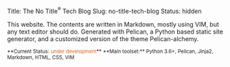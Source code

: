 Title: The No Title<sup>®</sup> Tech Blog
Slug: no-title-tech-blog
Status: hidden


This website. The contents are written in Markdown, mostly using VIM, but any text editor should do. Generated with Pelican, a Python based static site generator, and a customized version of the theme Pelican-alchemy.

<small>
**Current Status: <span style="color:chocolate">under development</span>**  
**Main toolset:** Python 3.6+, Pelican, Jinja2, Markdown, HTML, CSS, VIM
</small>

